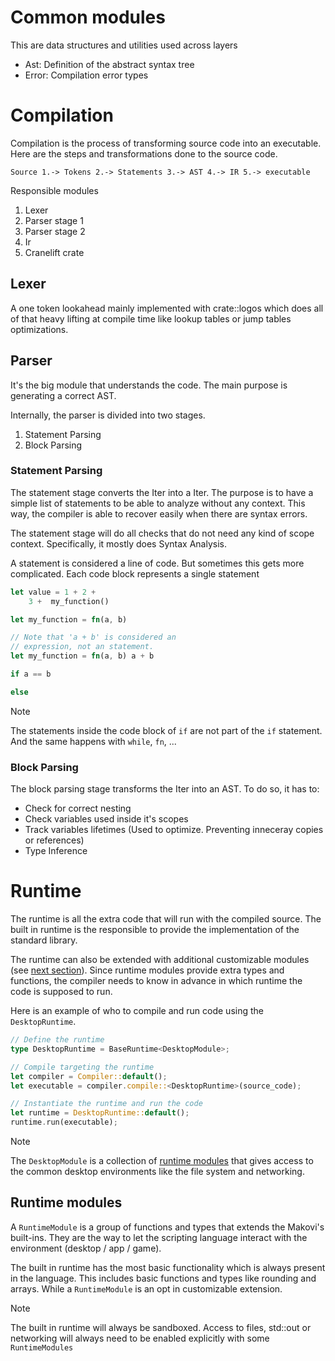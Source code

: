 # Common modules
This are data structures and utilities used across layers

- Ast: Definition of the abstract syntax tree
- Error: Compilation error types

# Compilation
Compilation is the process of transforming source code into an executable.
Here are the steps and transformations done to the source code.
```
Source 1.-> Tokens 2.-> Statements 3.-> AST 4.-> IR 5.-> executable
```
Responsible modules
1. Lexer
1. Parser stage 1
1. Parser stage 2
1. Ir
1. Cranelift crate

## Lexer
A one token lookahead mainly implemented with crate::logos which
does all of that heavy lifting at compile time
like lookup tables or jump tables optimizations.

## Parser
It's the big module that understands the code.
The main purpose is generating a correct AST.

Internally, the parser is divided into two stages.
1. Statement Parsing
2. Block Parsing

### Statement Parsing
The statement stage converts the Iter<Token> into a Iter<Statement>.
The purpose is to have a simple list of statements to be able to analyze without any context.
This way, the compiler is able to recover easily when there are syntax errors.

The statement stage will do all checks that do not need any kind of scope context.
Specifically, it mostly does Syntax Analysis.

A statement is considered a line of code. But sometimes this gets more complicated.
Each code block represents a single statement
```rust
let value = 1 + 2 +
    3 +  my_function()
```
```rust
let my_function = fn(a, b)
```
```rust
// Note that 'a + b' is considered an
// expression, not an statement.
let my_function = fn(a, b) a + b
```
```rust
if a == b
```
```rust
else
```

> [!Note]
> The statements inside the code block of `if`
> are not part of the `if` statement.
> And the same happens with `while`, `fn`, ...

### Block Parsing
The block parsing stage transforms the Iter<Statement> into an AST.
To do so, it has to:

- Check for correct nesting
- Check variables used inside it's scopes
- Track variables lifetimes (Used to optimize. Preventing inneceray copies or references)
- Type Inference


# Runtime
The runtime is all the extra code that will run with the compiled source.
The built in runtime is the responsible to provide the implementation of the standard library.

The runtime can also be extended with additional customizable modules (see [next section](#runtime-modules)).
Since runtime modules provide extra types and functions,
the compiler needs to know in advance in which runtime the code is supposed to run.

Here is an example of who to compile and run code using the `DesktopRuntime`.

```rust
// Define the runtime
type DesktopRuntime = BaseRuntime<DesktopModule>;

// Compile targeting the runtime
let compiler = Compiler::default();
let executable = compiler.compile::<DesktopRuntime>(source_code);

// Instantiate the runtime and run the code
let runtime = DesktopRuntime::default();
runtime.run(executable);
```

> [!Note]
> The `DesktopModule` is a collection of [runtime modules](#runtime-modules) that gives access to
> the common desktop environments like the file system and networking.


## Runtime modules
A `RuntimeModule` is a group of functions and types that extends the Makovi's built-ins.
They are the way to let the scripting language interact with the environment (desktop / app / game).

The built in runtime has the most basic functionality which is always present in the language.
This includes basic functions and types like rounding and arrays.
While a `RuntimeModule` is an opt in customizable extension.

> [!Note]
> The built in runtime will always be sandboxed.
> Access to files, std::out or networking
> will always need to be enabled explicitly with some `RuntimeModules`
